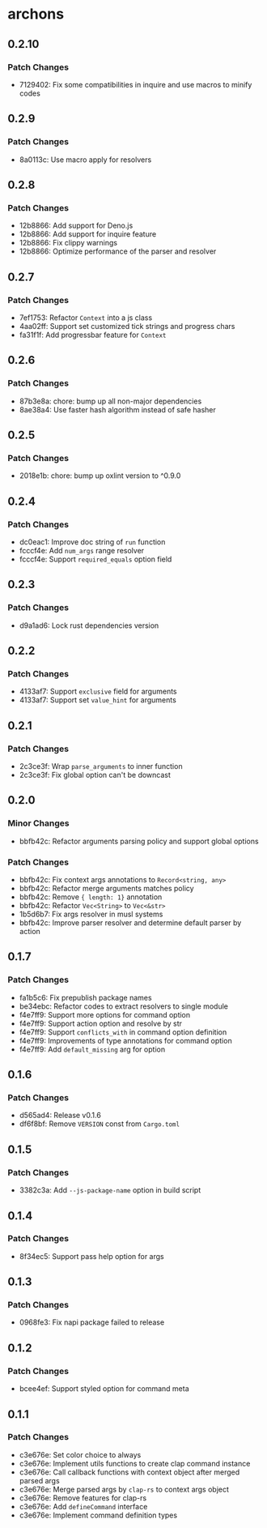 # archons

## 0.2.10

### Patch Changes

- 7129402: Fix some compatibilities in inquire and use macros to minify codes

## 0.2.9

### Patch Changes

- 8a0113c: Use macro apply for resolvers

## 0.2.8

### Patch Changes

- 12b8866: Add support for Deno.js
- 12b8866: Add support for inquire feature
- 12b8866: Fix clippy warnings
- 12b8866: Optimize performance of the parser and resolver

## 0.2.7

### Patch Changes

- 7ef1753: Refactor `Context` into a js class
- 4aa02ff: Support set customized tick strings and progress chars
- fa31f1f: Add progressbar feature for `Context`

## 0.2.6

### Patch Changes

- 87b3e8a: chore: bump up all non-major dependencies
- 8ae38a4: Use faster hash algorithm instead of safe hasher

## 0.2.5

### Patch Changes

- 2018e1b: chore: bump up oxlint version to ^0.9.0

## 0.2.4

### Patch Changes

- dc0eac1: Improve doc string of `run` function
- fcccf4e: Add `num_args` range resolver
- fcccf4e: Support `required_equals` option field

## 0.2.3

### Patch Changes

- d9a1ad6: Lock rust dependencies version

## 0.2.2

### Patch Changes

- 4133af7: Support `exclusive` field for arguments
- 4133af7: Support set `value_hint` for arguments

## 0.2.1

### Patch Changes

- 2c3ce3f: Wrap `parse_arguments` to inner function
- 2c3ce3f: Fix global option can't be downcast

## 0.2.0

### Minor Changes

- bbfb42c: Refactor arguments parsing policy and support global options

### Patch Changes

- bbfb42c: Fix context args annotations to `Record<string, any>`
- bbfb42c: Refactor merge arguments matches policy
- bbfb42c: Remove `{ length: 1}` annotation
- bbfb42c: Refactor `Vec<String>` to `Vec<&str>`
- 1b5d6b7: Fix args resolver in musl systems
- bbfb42c: Improve parser resolver and determine default parser by action

## 0.1.7

### Patch Changes

- fa1b5c6: Fix prepublish package names
- be34ebc: Refactor codes to extract resolvers to single module
- f4e7ff9: Support more options for command option
- f4e7ff9: Support action option and resolve by str
- f4e7ff9: Support `conflicts_with` in command option definition
- f4e7ff9: Improvements of type annotations for command option
- f4e7ff9: Add `default_missing` arg for option

## 0.1.6

### Patch Changes

- d565ad4: Release v0.1.6
- df6f8bf: Remove `VERSION` const from `Cargo.toml`

## 0.1.5

### Patch Changes

- 3382c3a: Add `--js-package-name` option in build script

## 0.1.4

### Patch Changes

- 8f34ec5: Support pass help option for args

## 0.1.3

### Patch Changes

- 0968fe3: Fix napi package failed to release

## 0.1.2

### Patch Changes

- bcee4ef: Support styled option for command meta

## 0.1.1

### Patch Changes

- c3e676e: Set color choice to always
- c3e676e: Implement utils functions to create clap command instance
- c3e676e: Call callback functions with context object after merged parsed args
- c3e676e: Merge parsed args by `clap-rs` to context args object
- c3e676e: Remove features for clap-rs
- c3e676e: Add `defineCommand` interface
- c3e676e: Implement command definition types
